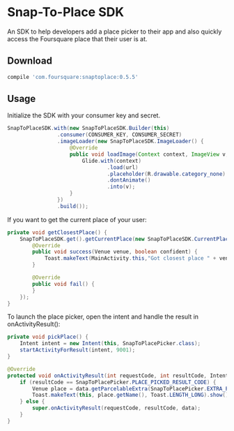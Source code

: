 Snap-To-Place SDK
==================
An SDK to help developers add a place picker to their app and also quickly access the Foursquare place that their user is at.

Download
----------
```groovy
compile 'com.foursquare:snaptoplace:0.5.5'
```

Usage
----------

Initialize the SDK with your consumer key and secret.

```java
SnapToPlaceSDK.with(new SnapToPlaceSDK.Builder(this)
                .consumer(CONSUMER_KEY, CONSUMER_SECRET)
                .imageLoader(new SnapToPlaceSDK.ImageLoader() {
                    @Override
                    public void loadImage(Context context, ImageView v, String url) {
                        Glide.with(context)
                                .load(url)
                                .placeholder(R.drawable.category_none)
                                .dontAnimate()
                                .into(v);
                    }
                })
                .build());
```

If you want to get the current place of your user:
```java
private void getClosestPlace() {
    SnapToPlaceSDK.get().getCurrentPlace(new SnapToPlaceSDK.CurrentPlaceResult() {
        @Override
        public void success(Venue venue, boolean confident) {
            Toast.makeText(MainActivity.this,"Got closest place " + venue.getName() + " Confident? " + confident, Toast.LENGTH_LONG).show();
        }

        @Override
        public void fail() {
        }
    });
}
```

To launch the place picker, open the intent and handle the result in onActivityResult():
```java
private void pickPlace() {
    Intent intent = new Intent(this, SnapToPlacePicker.class);
    startActivityForResult(intent, 9001);
}

@Override
protected void onActivityResult(int requestCode, int resultCode, Intent data) {
    if (resultCode == SnapToPlacePicker.PLACE_PICKED_RESULT_CODE) {
        Venue place = data.getParcelableExtra(SnapToPlacePicker.EXTRA_PLACE);
        Toast.makeText(this, place.getName(), Toast.LENGTH_LONG).show();
    } else {
        super.onActivityResult(requestCode, resultCode, data);
    }
}
```